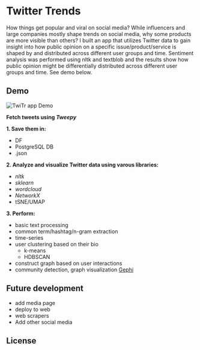 # Twitter Trends  
How things get popular and viral on social media? While influencers and large companies mostly shape trends on social media, why some products are more visible than others? I built an app that utilizes Twitter data to gain insight into how public opinion on a specific issue/product/service is shaped by and distributed across different user groups and time. Sentiment analysis was performed using nltk and textblob and the results show how public opinion might be differentially distributed across different user groups and time. See demo below.  

## Demo

![TwiTr app Demo](demo.gif)

**Fetch tweets using _Tweepy_**    

**1. Save them in:**  
  - DF 
  - PostgreSQL DB
  - .json

**2. Analyze and visualize Twitter data using varous libraries:**  
  - *nltk*
  - *sklearn*  
  - *wordcloud*
  - *NetworkX*
  - tSNE/UMAP

**3. Perform:**  
  - basic text processing  
  - common term/hashtag/n-gram extraction  
  - time-series
  - user clustering based on their bio
    - k-means
    - HDBSCAN
  - construct graph based on user interactions  
  - community detection, graph visualization [Gephi](https://gephi.org/)

## Future development
  - add media page
  - deploy to web
  - web scrapers
  - Add other social media

## License
